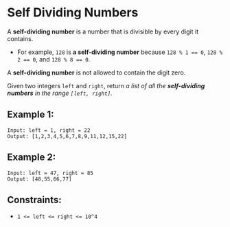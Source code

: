 # Self Dividing Numbers
A **self-dividing number** is a number that is divisible by every digit it contains.

- For example, `128` is **a self-dividing number** because `128 % 1 == 0`, `128 % 2 == 0`, and `128 % 8 == 0`.

A **self-dividing number** is not allowed to contain the digit zero.

Given two integers `left` and `right`, return *a list of all the **self-dividing numbers** in the range `[left, right]`.*

## Example 1:
```
Input: left = 1, right = 22
Output: [1,2,3,4,5,6,7,8,9,11,12,15,22]
```

## Example 2:
```
Input: left = 47, right = 85
Output: [48,55,66,77]
```

## Constraints:
- `1 <= left <= right <= 10^4`
